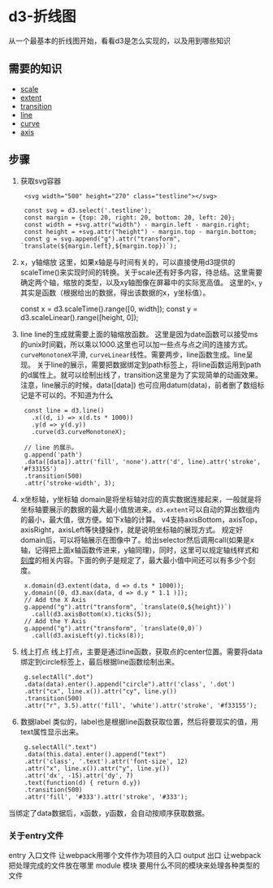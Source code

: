 # d3-折线图
从一个最基本的折线图开始，看看d3是怎么实现的，以及用到哪些知识
## 需要的知识

  - [scale](https://github.com/d3/d3-scale)
  - [extent](https://github.com/d3/d3-array/blob/master/README.md#extent)
  - [transition](https://github.com/d3/d3/blob/master/API.md#transitions-d3-transition)
  - [line](https://github.com/d3/d3-shape/blob/master/README.md#lines)
  - [curve](https://github.com/d3/d3-shape/blob/master/README.md#curves)
  - [axis](https://github.com/d3/d3-axis)
  
## 步骤
1. 获取svg容器

        <svg width="500" height="270" class="testline"></svg>
    
        const svg = d3.select('.testline');
        const margin = {top: 20, right: 20, bottom: 20, left: 20};
        const width = +svg.attr("width") - margin.left - margin.right;
        const height = +svg.attr("height") - margin.top - margin.bottom;
        const g = svg.append("g").attr("transform", `translate(${margin.left},${margin.top})`);
      

2. x，y轴缩放
这里，如果x轴是与时间有关的，可以直接使用d3提供的scaleTime()来实现时间的转换。关于scale还有好多内容，待总结。这里需要确定两个轴，缩放的类型，以及xy轴图像在屏幕中的实际宽高值。
这里的`x`, `y` 其实是函数（根据给出的数据，得出该数据的x，y坐标值）。

      const x = d3.scaleTime().range([0, width]);
      const y = d3.scaleLinear().range([height, 0]);

3. line
line的生成就需要上面的轴缩放函数。 这里是因为date函数可以接受ms的unix时间戳，所以乘以1000.这里也可以加一些点与点之间的连接方式。 `curveMonotoneX`平滑, `curveLinear`线性。需要两步，line函数生成。line呈现。
关于line的展示，需要把数据绑定到path标签上，将line函数运用到path的d属性上。就可以绘制出线了，transition这里是为了实现简单的动画效果。
注意，line展示的时候，data([data]) 也可应用datum(data)，前者删了数组标记是不可以的。不知道为什么

        const line = d3.line()
          .x((d, i) => x(d.ts * 1000))
          .y(d => y(d.y))
          .curve(d3.curveMonotoneX);
       
        // line 的展示。
        g.append('path')
        .data([data]).attr('fill', 'none').attr('d', line).attr('stroke', '#f33155')
        .transition(500)
        .attr('stroke-width', 3);

4. x坐标轴，y坐标轴
domain是将坐标轴对应的真实数据连接起来，一般就是将坐标轴要展示的数据的最大最小值放进来。`d3.extent`可以自动的算出数组内的最小，最大值，很方便。如下x轴的计算。
v4支持axisBottom，axisTop，axisRight，axisLeft等快捷操作，就是说明坐标轴的展现方式。
规定好domain后，可以将轴展示在图像中了。给出selector然后调用call(如果是x轴，记得把上面x轴函数传进来，y轴同理)，同时，这里可以规定轴线样式和[刻度](https://github.com/d3/d3-axis)的相关内容。下面的例子是规定了，最大最小值中间还可以有多少个刻度。
        
        x.domain(d3.extent(data, d => d.ts * 1000));
        y.domain([0, d3.max(data, d => d.y * 1.1 )]);
        // Add the X Axis
        g.append("g").attr("transform", `translate(0,${height})`)
          .call(d3.axisBottom(x).ticks(5));
        // Add the Y Axis
        g.append("g").attr("transform", `translate(0,0)`)
          .call(d3.axisLeft(y).ticks(8));

5. 线上打点
线上打点，主要是通过line函数，获取点的center位置。需要将data绑定到circle标签上，最后根据line函数绘制出来。
      
        g.selectAll(".dot")
        .data(data).enter().append("circle").attr('class', '.dot')
        .attr("cx", line.x()).attr("cy", line.y())
        .transition(500)
        .attr("r", 3.5).attr('fill', 'white').attr('stroke', '#f33155');


6. 数据label
类似的，label也是根据line函数获取位置，然后将要现实的值，用text属性显示出来。
       
        g.selectAll(".text")
        .data(this.data).enter().append("text")
        .attr('class', '.text').attr('font-size', 12)
        .attr("x", line.x()).attr("y", line.y())
        .attr('dx', -15).attr('dy', 7)
        .text(function(d) { return d.y})
        .transition(500)
        .attr('fill', '#333').attr('stroke', '#333');


当绑定了data数据后，x函数，y函数，会自动按顺序获取数据。



### 关于entry文件
entry 入口文件 让webpack用哪个文件作为项目的入口
output 出口 让webpack把处理完成的文件放在哪里
module 模块 要用什么不同的模块来处理各种类型的文件